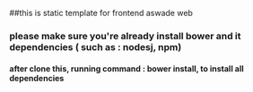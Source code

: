 ##this is static template for frontend aswade web
### please make sure you're already install bower and it dependencies ( such as : nodesj, npm)
#### after clone this, running command : bower install, to install all dependencies
